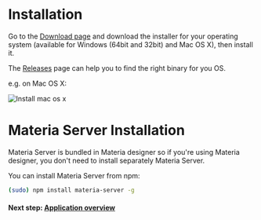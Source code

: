 Installation
============

Go to the [Download page](/) and download the installer for your operating system (available for Windows (64bit and 32bit) and Mac OS X), then install it.

The [Releases](https://github.com/webshell/materia-designer/releases) page can help you to find the right binary for you OS.

e.g. on Mac OS X:

![Install mac os x](/img/install-osx.png)


Materia Server Installation
===========================

Materia Server is bundled in Materia designer so if you're using Materia designer, you don't need to install separately Materia Server.

You can install Materia Server from npm:

```sh
(sudo) npm install materia-server -g
```

#### Next step: [Application overview](/docs/guide/application)
